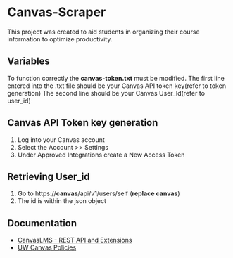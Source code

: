 # Canvas-Scraper
This project was created to aid students in organizing their course information to optimize productivity.

## Variables
To function correctly the **canvas-token.txt** must be modified.
The first line entered into the .txt file should be your Canvas API token key(refer to token generation)
The second line should be your Canvas User_Id(refer to user_id)

## Canvas API Token key generation
1. Log into your Canvas account
2. Select the Account >> Settings
3. Under Approved Integrations create a New Access Token

## Retrieving User_id
1. Go to https://**canvas**/api/v1/users/self (**replace canvas**)
2. The id is within the json object

## Documentation
- [CanvasLMS - REST API and Extensions](https://canvas.instructure.com/doc/api/index.html)
- [UW Canvas Policies](https://itconnect.uw.edu/tools-services-support/teaching-learning/canvas/canvas-policies/)